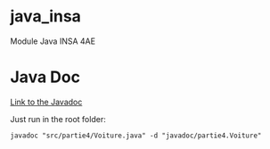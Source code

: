 # java_insa
Module Java INSA 4AE

# Java Doc

[Link to the Javadoc](http://insa.etheryo.fr/javadoc/)

Just run in the root folder:
```
javadoc "src/partie4/Voiture.java" -d "javadoc/partie4.Voiture"
```
